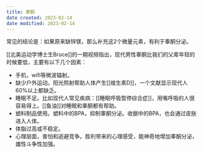 ```yaml
---
title: 睾酮
date created: 2023-02-14
date modified: 2023-02-14
---
```


常见的结论是：如果原来缺锌镁，那么补充这2个微量元素，有利于睾酮分泌。

[[北美运动学博士生Bruce]]的一期视频指出，现代男性睾酮比我们的父辈年轻的时候要低，主要有以下几个因素：
- 手机，wifi等微波辐射。
- 缺少户外运动。阳光照射帮助人体产生[[维生素D]]，一个文献显示现代人60%以上都缺乏。
- 睡眠不足。比如现代人常见疾病：[[睡眠呼吸暂停综合症]]，用嘴呼吸的人很容易得上。[[鱼油]]对睡眠和睾酮都有帮助。
- 塑料制品使用。塑料中的BPA，抑制睾酮分泌。收据中的BPA，也会通过皮肤进入人体。
- 体脂过高或不稳定。
- 心理层面，害怕和逃避竞争。胜利带来的心理感受，能神奇地增加睾酮分泌，雄性斗争性加强。